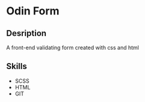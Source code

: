 # Odin Form

## Desription
A front-end validating form created with css and html

## Skills
- SCSS
- HTML
- GIT
